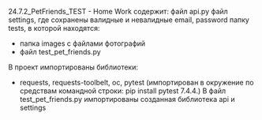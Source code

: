 24.7.2_PetFriends_TEST - Home Work содержит: 
файл api.py 
файл settings, где сохранены валидные и невалидные email, password
папку tests, в которой находятся:
- папка images с файлами фотографий
- файл test_pet_friends.py

В проект импортированы библиотеки:
- requests, requests-toolbelt, oc, pytest (импортирован в окружение по средствам командной строки: pip install pytest 7.4.4.)
В файл test_pet_friends.py импортированы созданная библиотека api и settings
